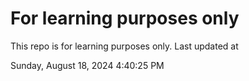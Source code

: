 # For learning purposes only
This repo is for learning purposes only.
Last updated at

Sunday, August 18, 2024 4:40:25 PM

